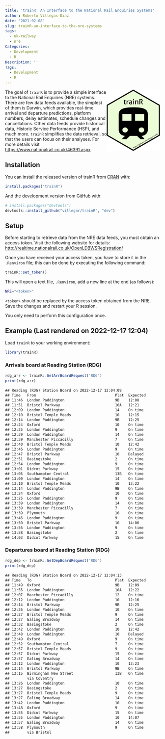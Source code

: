 ```yaml
---
title: 'trainR: An Interface to the National Rail Enquiries Systems'
author: Roberto Villegas-Diaz
date: '2021-02-08'
slug: trainR-an-interface-to-the-nre-systems
tags:
  - uk-railway
  - nre
Categories:
  - Development
  - R
Description: ''
Tags:
  - Development
  - R
---
```


<img src="https://raw.githubusercontent.com/villegar/trainR/main/inst/images/logo.png" alt="logo" align="right" height=200px/>

The goal of `trainR` is to provide a simple interface to the 
National Rail Enquiries (NRE) systems. There are few data feeds 
available, the simplest of them is Darwin, which provides real-time 
arrival and departure predictions, platform numbers, delay estimates, 
schedule changes and cancellations. Other data feeds provide historical 
data, Historic Service Performance (HSP), and much more. `trainR` 
simplifies the data retrieval, so that the users can focus on their 
analyses. For more details visit 
https://www.nationalrail.co.uk/46391.aspx.

## Installation

You can install the released version of trainR from [CRAN](https://CRAN.R-project.org) with:

``` r
install.packages("trainR")
```

And the development version from [GitHub](https://github.com/) with:

``` r
# install.packages("devtools")
devtools::install_github("villegar/trainR", "dev")
```

## Setup
Before starting to retrieve data from the NRE data feeds, you must obtain an access token. 
Visit the following website for details: http://realtime.nationalrail.co.uk/OpenLDBWSRegistration/

Once you have received your access token, you have to store it in the `.Renviron` file; this can be 
done by executing the following command:


```r
trainR::set_token()
```

This will open a text file, `.Renviron`, add a new line at the end (as follows):

```bash
NRE="<token>"
```

`<token>` should be replaced by the access token obtained from the NRE. Save the changes and restart 
your R session.

You only need to perform this configuration once.

## Example (Last rendered on 2022-12-17 12:04)

Load `trainR` to your working environment:

```r
library(trainR)
```

### Arrivals board at Reading Station (RDG)


```r
rdg_arr <- trainR::GetArrBoardRequest("RDG")
print(rdg_arr)
```

```
## Reading (RDG) Station Board on 2022-12-17 12:04:09
## Time   From                                    Plat  Expected
## 11:46  London Paddington                       9B    12:08
## 11:51  Bristol Parkway                         10A   12:21
## 12:09  London Paddington                       14    On time
## 12:10  Bristol Temple Meads                    10    12:15
## 12:14  London Paddington                       9B    12:25
## 12:24  Oxford                                  10    On time
## 12:25  London Paddington                       9     On time
## 12:39  London Paddington                       14    On time
## 12:39  Manchester Piccadilly                   7     On time
## 12:40  Bristol Temple Meads                    10    12:42
## 12:46  London Paddington                       9     On time
## 12:47  Bristol Parkway                         10    Delayed
## 12:51  Basingstoke                             2     On time
## 12:54  London Paddington                       9     On time
## 13:01  Didcot Parkway                          15    On time
## 13:05  Southampton Central                     13B   On time
## 13:09  London Paddington                       14    On time
## 13:10  Bristol Temple Meads                    10    13:22
## 13:14  London Paddington                       9B    On time
## 13:24  Oxford                                  10    On time
## 13:25  London Paddington                       9     On time
## 13:39  London Paddington                       14    On time
## 13:39  Manchester Piccadilly                   7     On time
## 13:39  Plymouth                                10    On time
## 13:46  London Paddington                       9     On time
## 13:50  Bristol Parkway                         10    14:06
## 13:56  London Paddington                       9     On time
## 13:58  Basingstoke                             2     On time
## 14:03  Didcot Parkway                          15    On time
```

### Departures board at Reading Station (RDG)


```r
rdg_dep <- trainR::GetDepBoardRequest("RDG")
print(rdg_dep)
```

```
## Reading (RDG) Station Board on 2022-12-17 12:04:13
## Time   To                                      Plat  Expected
## 11:49  Oxford                                  9B    12:09
## 11:55  London Paddington                       10A   12:22
## 12:07  Manchester Piccadilly                   12    On time
## 12:12  London Paddington                       10    12:16
## 12:14  Bristol Parkway                         9B    12:25
## 12:26  London Paddington                       10    On time
## 12:27  Bristol Temple Meads                    9     On time
## 12:27  Ealing Broadway                         14    On time
## 12:32  Basingstoke                             2     On time
## 12:42  London Paddington                       10    12:42
## 12:48  London Paddington                       10    Delayed
## 12:49  Oxford                                  9     On time
## 12:52  Southampton Central                     7     On time
## 12:57  Bristol Temple Meads                    9     On time
## 12:57  Didcot Parkway                          15    On time
## 12:57  Ealing Broadway                         14    On time
## 13:12  London Paddington                       10    13:23
## 13:14  Bristol Parkway                         9B    On time
## 13:15  Birmingham New Street                   13B   On time
##        via Coventry                            
## 13:26  London Paddington                       10    On time
## 13:27  Basingstoke                             2     On time
## 13:27  Bristol Temple Meads                    9     On time
## 13:27  Ealing Broadway                         14    On time
## 13:42  London Paddington                       10    On time
## 13:48  Oxford                                  9     On time
## 13:55  Didcot Parkway                          15    On time
## 13:55  London Paddington                       10    14:07
## 13:57  Ealing Broadway                         14    On time
## 13:58  Plymouth                                9     On time
##        via Bristol
```
